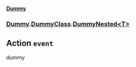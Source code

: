 #### [Dummy](./Dummy.md 'Dummy')
### [Dummy](./Dummy.md#Dummy 'Dummy').[DummyClass](./Dummy-DummyClass.md 'Dummy.DummyClass').[DummyNested&lt;T&gt;](./Dummy-DummyClass-DummyNested-T-.md 'Dummy.DummyClass.DummyNested&lt;T&gt;')
## Action `event`
dummy
